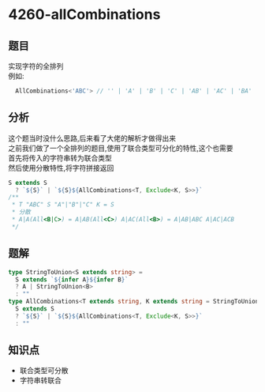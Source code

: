 # 4260-allCombinations
## 题目
实现字符的全排列  
例如:
```ts
  AllCombinations<'ABC'> // '' | 'A' | 'B' | 'C' | 'AB' | 'AC' | 'BA' | 'BC' | 'CA' | 'CB' | 'ABC' | 'ACB' | 'BAC' | 'BCA' | 'CAB' | 'CBA'
```
## 分析
这个题当时没什么思路,后来看了大佬的解析才做得出来  
之前我们做了一个全排列的题目,使用了联合类型可分化的特性,这个也需要  
首先将传入的字符串转为联合类型  
然后使用分散特性,将字符拼接返回
```ts
S extends S
  ? `${S}` | `${S}${AllCombinations<T, Exclude<K, S>>}`
/**
 * T "ABC" S "A"|"B"|"C" K = S
 * 分散
 * A|A(All<B|C>) = A|AB(All<C>) A|AC(All<B>) = A|AB|ABC A|AC|ACB
 */
```
## 题解
```ts
type StringToUnion<S extends string> =
  S extends `${infer A}${infer B}`
  ? A | StringToUnion<B>
  : ""
type AllCombinations<T extends string, K extends string = StringToUnion<T>, S extends string = K> =
  S extends S
  ? `${S}` | `${S}${AllCombinations<T, Exclude<K, S>>}`
  : ""
```
## 知识点
- 联合类型可分散
- 字符串转联合